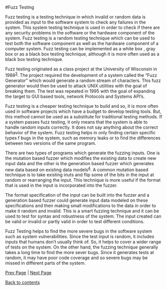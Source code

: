 #Fuzz Testing

Fuzz testing is a testing technique in which invalid or random data is provided as input to the software system to check any failures in the system. This system testing technique is used in order to check if there are any security problems in the software or the hardware component of the system. Fuzz testing is a random testing technique which can be used to test both the software component as well as the hardware component of a computer system. Fuzz testing can be implemented as a white box , gray box or as a black box testing technique, although it is more often used as a black box testing technique.

Fuzz testing originated as a class project at the University of Wisconsin in 1988<sup>[3]( https://github.com/Krithika-Balan2290/Software-Testing-Techniques/blob/master/Docs/References.md)</sup>. The project required the development of a system called the “Fuzz Generator” which would generate a random stream of characters. This fuzz generator would then be used to attack UNIX utilities with the goal of breaking them. The test was repeated in 1995 with the goal of expanding the target to GUI based tools, network Protocols and Systems API’s.

Fuzz testing is a cheaper testing technique to build and so, it is more often used in software projects which have a budget to develop testing tools. But, this method cannot be used as a substitute for traditional testing methods. If a system passes fuzz testing, it only means that the system is able to handle random inputs correctly. It does not say anything about the correct behavior of the system. Fuzz testing helps in only finding certain specific types f bugs in the system, such as memory leaks or to find the differences between two versions of the same program.

There are two types of programs which generate the fuzzing inputs. One is the mutation based fuzzer which modifies the existing data to create new input data and the other is the generation based fuzzer which generates new data based on existing data models<sup>[4]( https://github.com/Krithika-Balan2290/Software-Testing-Techniques/blob/master/Docs/References.md)</sup>. A common mutation based technique is to take existing inuts and flip some of the bits in the input at random or rearranging the input. This technique is more useful if the format that is used in the input is incorporated into the fuzzer.

The format specification of the input can be built into the fuzzer and a generation based fuzzer could generate input data modeled on these specifications and then making small modifications to the data in order to make it random and invalid. This is a smart fuzzing technique and it can be used to test for syntax and robustness of the system. The input created can be valid or invalid or partly valid in order to test different conditions.

Fuzz Testing helps to find the more severe bugs in the software system such as system vulnerabilities. Since the test input is random, it includes inputs that humans don’t usually think of. So, it helps to cover a wider range of tests on the system. On the other hand, the fuzzing technique generally takes a long time to find the more sever bugs. Since it generates tests at random, it may have poor code coverage and so severe bugs may be missed in different parts of the system. 

[Prev Page](https://github.com/Krithika-Balan2290/Software-Testing-Techniques/blob/master/Docs/blackbox.md) | [Next Page](https://github.com/Krithika-Balan2290/Software-Testing-Techniques/blob/master/Docs/LSU.md)
 
 [Back to contents](https://github.com/Krithika-Balan2290/Software-Testing-Techniques/blob/master/Index.md)
